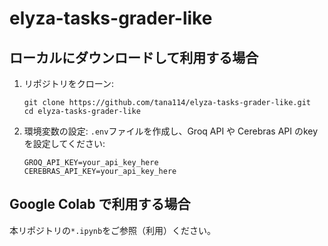 # elyza-tasks-grader-like


## ローカルにダウンロードして利用する場合

1. リポジトリをクローン:
   ```
   git clone https://github.com/tana114/elyza-tasks-grader-like.git
   cd elyza-tasks-grader-like
   ```

2. 環境変数の設定:
   `.env`ファイルを作成し、Groq API や Cerebras API のkeyを設定してください:
   ```
   GROQ_API_KEY=your_api_key_here
   CEREBRAS_API_KEY=your_api_key_here
   ```

## Google Colab で利用する場合
本リポジトリの`*.ipynb`をご参照（利用）ください。
